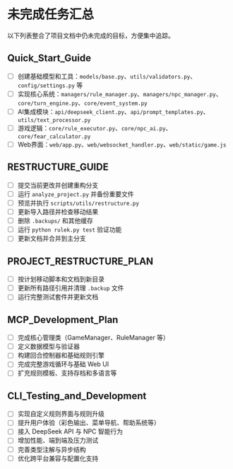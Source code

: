 # 未完成任务汇总

以下列表整合了项目文档中仍未完成的目标，方便集中追踪。

## Quick_Start_Guide
- [ ] 创建基础模型和工具：`models/base.py`、`utils/validators.py`、`config/settings.py` 等
- [ ] 实现核心系统：`managers/rule_manager.py`、`managers/npc_manager.py`、`core/turn_engine.py`、`core/event_system.py`
- [ ] AI集成模块：`api/deepseek_client.py`、`api/prompt_templates.py`、`utils/text_processor.py`
- [ ] 游戏逻辑：`core/rule_executor.py`、`core/npc_ai.py`、`core/fear_calculator.py`
- [ ] Web界面：`web/app.py`、`web/websocket_handler.py`、`web/static/game.js`

## RESTRUCTURE_GUIDE
- [ ] 提交当前更改并创建重构分支
- [ ] 运行 `analyze_project.py` 并备份重要文件
- [ ] 预览并执行 `scripts/utils/restructure.py`
- [ ] 更新导入路径并检查移动结果
- [ ] 删除 `.backups/` 和其他缓存
- [ ] 运行 `python rulek.py test` 验证功能
- [ ] 更新文档并合并到主分支

## PROJECT_RESTRUCTURE_PLAN
- [ ] 按计划移动脚本和文档到新目录
- [ ] 更新所有路径引用并清理 `.backup` 文件
- [ ] 运行完整测试套件并更新文档

## MCP_Development_Plan
- [ ] 完成核心管理类（GameManager、RuleManager 等）
- [ ] 定义数据模型与验证器
- [ ] 构建回合控制器和基础规则引擎
- [ ] 完成完整游戏循环与基础 Web UI
- [ ] 扩充规则模板、支持存档和多语言等

## CLI_Testing_and_Development
- [ ] 实现自定义规则界面与规则升级
- [ ] 提升用户体验（彩色输出、菜单导航、帮助系统等）
- [ ] 接入 DeepSeek API 与 NPC 智能行为
- [ ] 增加性能、端到端及压力测试
- [ ] 完善类型注解与异步结构
- [ ] 优化跨平台兼容与配置化支持
